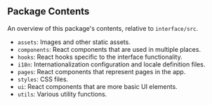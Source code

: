 ## Package Contents

An overview of this package's contents, relative to `interface/src`.

- `assets`: Images and other static assets.
- `components`: React components that are used in multiple places.
- `hooks`: React hooks specific to the interface functionality.
- `i18n`: Internationalization configuration and locale definition files.
- `pages`: React components that represent pages in the app.
- `styles`: CSS files.
- `ui`: React components that are more basic UI elements.
- `utils`: Various utility functions.
